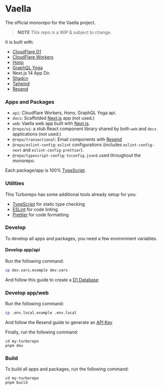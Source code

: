 # Vaella

The official monorepo for the Vaella project.

> **NOTE** This repo is a WIP & subject to change.

It is built with:

- [CloudFlare D1](<(https://developers.cloudflare.com/d1/get-started/)>)
- [CloudFlare Workers](https://developers.cloudflare.com/workers/)
- [Hono](https://hono.dev/)
- [GraphQL Yoga](https://the-guild.dev/graphql/yoga-server)
- Next.js 14 App Dir.
- [Shadcn](https://ui.shadcn.com)
- [Tailwind](https://tailwindcss.com)
- [Resend](https://resend.com)

### Apps and Packages

- `api`: Cloudflare Workers, Hono, GraphQL Yoga api.
- `docs`: Scaffolded [Next.js](https://nextjs.org/) app (not used.)
- `web`: Vaella web app built with [Next.js](https://nextjs.org/).
- `@repo/ui`: a stub React component library shared by both `web` and `docs` applications (not used.)
- `@repo/transactional`: Email components with [Resend](https://nextjs.org/)
- `@repo/eslint-config`: `eslint` configurations (includes `eslint-config-next` and `eslint-config-prettier`).
- `@repo/typescript-config`: `tsconfig.json`s used throughout the monorepo.

Each package/app is 100% [TypeScript](https://www.typescriptlang.org/).

### Utilities

This Turborepo has some additional tools already setup for you:

- [TypeScript](https://www.typescriptlang.org/) for static type checking
- [ESLint](https://eslint.org/) for code linting
- [Prettier](https://prettier.io) for code formatting

### Develop

To develop all apps and packages, you need a few environment variables.

#### Develop app/api

Run the following command:

```bash
cp dev.vars.example dev.vars
```

And follow this guide to create a [D1 Database](https://developers.cloudflare.com/d1/get-started/)

### Develop app/web

Run the following command:

```bash
cp .env.local.example .env.local
```

And follow the Resend guide to generate an [API Key](https://resend.com/docs/introduction)

Finally, run the following command:

```
cd my-turborepo
pnpm dev
```

### Build

To build all apps and packages, run the following command:

```
cd my-turborepo
pnpm build
```
